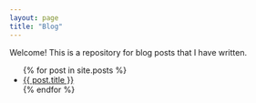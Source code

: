 ```yaml
---
layout: page
title: "Blog"
---
```


Welcome! This is a repository for blog posts that I have written. 

<ul>
  {% for post in site.posts %}
    <li>
      <a href="{{ post.url }}">{{ post.title }}</a>
    </li>
  {% endfor %}
</ul>
